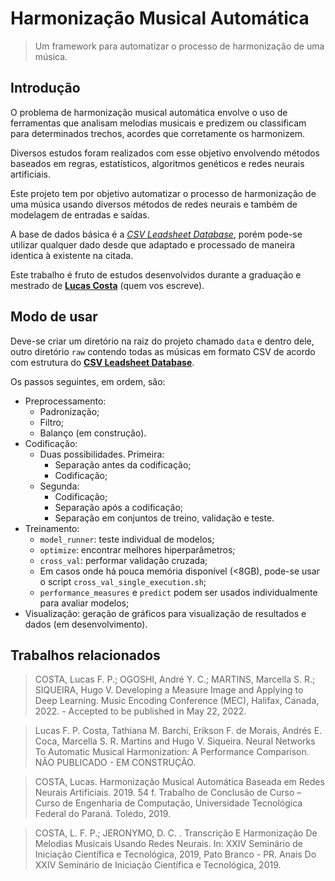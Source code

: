 # Harmonização Musical Automática

> Um framework para automatizar o processo de harmonização de uma música.

## Introdução

O problema de harmonização musical automática envolve o uso de ferramentas que analisam melodias musicais e predizem ou classificam para determinados trechos, acordes que corretamente os harmonizem.

Diversos estudos foram realizados com esse objetivo envolvendo métodos baseados em regras, estatísticos, algoritmos genéticos e redes neurais artificiais.

Este projeto tem por objetivo automatizar o processo de harmonização de uma música usando diversos métodos de redes neurais e também de modelagem de entradas e saídas.

A base de dados básica é a [*CSV Leadsheet Database*](http://marg.snu.ac.kr/chord_generation/), porém pode-se utilizar qualquer dado desde que adaptado e processado de maneira identica à existente na citada.

Este trabalho é fruto de estudos desenvolvidos durante a graduação e mestrado de [**Lucas Costa**](http://lattes.cnpq.br/8890492090241097) (quem vos escreve).

## Modo de usar

Deve-se criar um diretório na raiz do projeto chamado `data` e dentro dele, outro diretório `raw` contendo todas as músicas em formato CSV de acordo com estrutura do [**CSV Leadsheet Database**](http://marg.snu.ac.kr/chord_generation/).

Os passos seguintes, em ordem, são:
- Preprocessamento:
    - Padronização;
    - Filtro;
    - Balanço (em construção).
- Codificação:
    - Duas possibilidades. Primeira:
        - Separação antes da codificação;
        - Codificação;
    - Segunda:
        - Codificação;
        - Separação após a codificação;
        - Separação em conjuntos de treino, validação e teste.
- Treinamento:
    - `model_runner`: teste individual de modelos;
    - `optimize`: encontrar melhores hiperparâmetros;
    - `cross_val`: performar validação cruzada;
    - Em casos onde há pouca memória disponível (<8GB), pode-se usar o script `cross_val_single_execution.sh`;
    - `performance_measures` e `predict` podem ser usados individualmente para avaliar modelos;
- Visualização: geração de gráficos para visualização de resultados e dados (em desenvolvimento).

## Trabalhos relacionados

> COSTA, Lucas F. P.; OGOSHI, André Y. C.; MARTINS, Marcella S. R.; SIQUEIRA, Hugo V. Developing a Measure Image and Applying to Deep Learning. Music Encoding Conference (MEC), Halifax, Canada, 2022. - Accepted to be published in May 22, 2022.

> Lucas F. P. Costa, Tathiana M. Barchi, Erikson F. de Morais, Andrés E. Coca, Marcella S. R. Martins and Hugo V. Siqueira. Neural Networks To Automatic Musical Harmonization: A Performance Comparison. NÃO PUBLICADO - EM CONSTRUÇÃO.

> COSTA, Lucas. Harmonização Musical Automática Baseada em Redes Neurais Artificiais. 2019. 54 f. Trabalho de Conclusão de Curso – Curso de Engenharia de Computação, Universidade Tecnológica Federal do Paraná. Toledo, 2019.

> COSTA, L. F. P.; JERONYMO, D. C. . Transcrição E Harmonização De Melodias Musicais Usando Redes Neurais. In: XXIV Seminário de Iniciação Científica e Tecnológica, 2019, Pato Branco - PR. Anais Do XXIV Seminário de Iniciação Científica e Tecnológica, 2019.